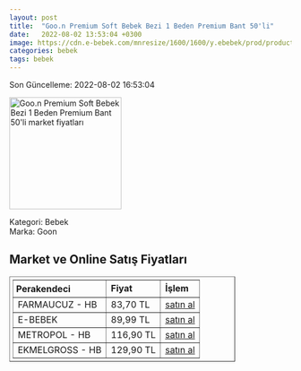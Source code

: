 ```yaml
---
layout: post
title:  "Goo.n Premium Soft Bebek Bezi 1 Beden Premium Bant 50'li"
date:   2022-08-02 13:53:04 +0300
image: https://cdn.e-bebek.com/mnresize/1600/1600/y.ebebek/prod/productImage/4902011856613_3.jpg
categories: bebek
tags: bebek
---
```


Son Güncelleme: 2022-08-02 16:53:04

<img src="https://cdn.e-bebek.com/mnresize/1600/1600/y.ebebek/prod/productImage/4902011856613_3.jpg" width="200" alt="Goo.n Premium Soft Bebek Bezi 1 Beden Premium Bant 50'li market fiyatları" />

Kategori: Bebek
<br />
Marka: Goon

<h2>Market ve Online Satış Fiyatları</h2>

<table border="1" style="padding: 5px;width:80%;">
  <tr>
    <td style="padding: 5px;"><strong>Perakendeci</strong></td>
    <td><strong>Fiyat</strong></td>
    <td><strong>İşlem</strong></td>
  </tr>
  <tr>
              <td title="Hepsiburada/Farmaucuz Mağazası">FARMAUCUZ - HB</td>
              <td>83,70 TL</td>
              <td><a title="Hepsiburada/Farmaucuz Mağazası" target="_blank" href="https://www.hepsiburada.com/goon-premium-soft-bebek-bezi-1-beden-50-li-p-HBCV00000XFEOU?magaza=FARMAUCUZ">satın al</a></td>
            </tr><tr>
              <td title="E-Bebek">E-BEBEK</td>
              <td>89,99 TL</td>
              <td><a title="E-Bebek" target="_blank" href="https://www.e-bebek.com/goon-bebek-bezi-premium-soft-1-beden-jumbo-yenidogan-paket-50-adet-2-5kg-p-gon-6613/">satın al</a></td>
            </tr><tr>
              <td title="Hepsiburada/Metropol Mağazası">METROPOL - HB</td>
              <td>116,90 TL</td>
              <td><a title="Hepsiburada/Metropol Mağazası" target="_blank" href="https://www.hepsiburada.com/goo-n-premium-soft-bebek-bezi-1-beden-premium-bant-50-li-p-HBCV00000ZRTKQ?magaza=Metropol">satın al</a></td>
            </tr><tr>
              <td title="Hepsiburada/Ekmelgross Mağazası">EKMELGROSS - HB</td>
              <td>129,90 TL</td>
              <td><a title="Hepsiburada/Ekmelgross Mağazası" target="_blank" href="https://www.hepsiburada.com/goon-premium-soft-bebek-bezi-1-beden-50-li-p-HBCV00000XFEOU?magaza=Ekmelgross">satın al</a></td>
            </tr>
</table>
